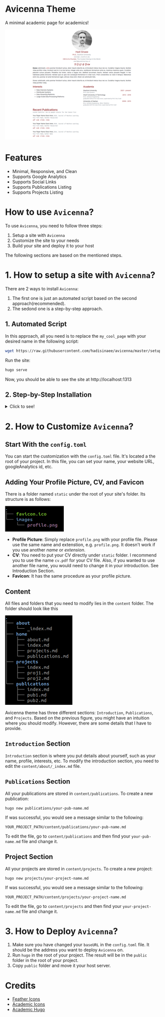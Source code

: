 # Avicenna Theme
A minimal academic page for academics!

![Screenshot](images/screenshot.png "Avicenna")

# Features
* Minimal, Responsive, and Clean
* Supports Google Analytics
* Supports Social Links
* Supports Publications Listing
* Supports Projects Listing

# How to use `Avicenna`?
To use `Avicenna`, you need to follow three steps:
1. Setup a site with `Avicenna`
2. Customize the site to your needs
3. Build your site and deploy it to your host

The following sections are based on the mentioned steps.
# 1. How to setup a site with `Avicenna`?
There are 2 ways to install `Avicenna`:
1. The first one is just an automated script based on the second approach(recommended). 
2. The sedond one is a step-by-step approach. 

## 1. Automated Script
In this approach, all you need is to replace the `my_cool_page` with your desired name in the following script:

```bash
wget https://raw.githubusercontent.com/hadisinaee/avicenna/master/setup_avicenna.sh && sh setup_avicenna.sh my_cool_page
```

Run the site:
```bash
hugo serve
```

Now, you should be able to see the site at http://localhost:1313

## 2. Step-by-Step Installation
<details>
  <summary>Click to see!</summary>
  
1. You need to install [Hugo][1] first!
2. Create a new site and go to the directory:
```bash
# replace the `my_cool_page` with whatever you want!
hugo new site my_cool_page

# move to your project folder
cd my_cool_page
```

3. Add the stable release of `Avicenna` (the `master` branch) to your `themes` folder:
```bash
git clone -b master git@github.com:hadisinaee/avicenna.git ./themes/avicenna
```

4. Copy the sample site to your project:
```bash
cp -R themes/avicenna/exampleSite/* ./
```

5. Run the site:
```bash
hugo serve
```

Now, you should be able to see the site at [http://localhost:1313](http://localhost:1313/)
</details>

# 2. How to Customize `Avicenna`?

## Start With the `config.toml`
You can start the customization with the `config.toml` file. It's located a the root of your project. In this file, you can set your name, your website URL, googleAnalytics id, etc.

## Adding Your Profile Picture, CV, and Favicon
There is a folder named `static` under the root of your site's folder. Its structure is as follows:

![static_folder](./static_folder.png)

- **Profile Picture**: Simply replace `profile.png` with your profile file. Please use the same name and extenstion, e.g. `profile.png`. It doesn't work if you use another *name* or *extension*.
- **CV**: You need to put your CV directly under `static` folder. I recommend you to use the name `cv.pdf` for your CV file. Also, if you wanted to use another file name, you would need to change it in your introduction. See Introduction Section.
- **Favicon**: It has the same procedure as your profile picture.

## Content
All files and folders that you need to modify lies in the `content` folder. The folder should look like this

![the content folder structure](avicenna_folder.png)

Avicenna theme has three different sections: `Introduction`, `Publications`, and `Projects`. Based on the previous figure, you might have an intuition where you should modify. However, there are some details that I have to provide.

## `Introduction` Section
`Introduction` section is where you put details about yourself, such as your name, profile, interests, etc. To modify the introduction section, you need to edit the `content/about/_index.md` file.

## `Publications` Section
All your publications are stored in `content/publications`. To create a new publication:

```
hugo new publications/your-pub-name.md
```

If was successful, you would see a message similar to the following:

```
YOUR_PROJECT_PATH/content/publications/your-pub-name.md
```

To edit the file, go to `content/publications` and then find your `your-pub-name.md` file and change it.


## Project Section
All your projects are stored in `content/projects`. To create a new project:

```
hugo new projects/your-project-name.md
```

If was successful, you would see a message similar to the following:

```
YOUR_PROJECT_PATH/content/projects/your-project-name.md
```

To edit the file, go to `content/projects` and then find your `your-project-name.md` file and change it.


# 3. How to Deploy `Avicenna`?
1. Make sure you have changed your `baseURL` in the `config.toml` file. It should be the address you want to deploy `Avicenna` on.
2. Run `hugo` in the root of your project. The result will be in the `public` folder in the root of your project.
3. Copy `public` folder and move it your host server.

# Credits
* [Feather Icons](https://feathericons.com/)
* [Academic Icons](https://jpswalsh.github.io/academicons/)
* [Academic Hugo](https://wowchemy.com/templates/) 


[1]: https://gohugo.io/getting-started/installing/